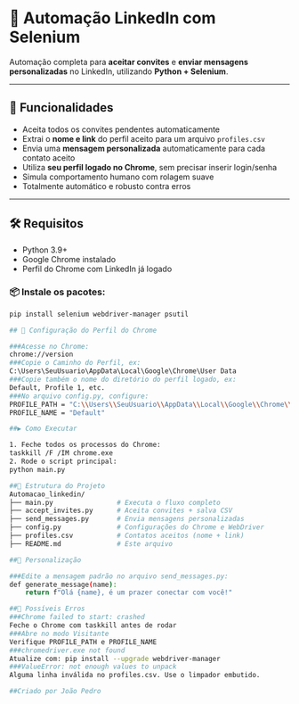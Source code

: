 # 🤖 Automação LinkedIn com Selenium

Automação completa para **aceitar convites** e **enviar mensagens personalizadas** no LinkedIn, utilizando **Python + Selenium**.

---

## 🚀 Funcionalidades

- Aceita todos os convites pendentes automaticamente
- Extrai o **nome e link** do perfil aceito para um arquivo `profiles.csv`
- Envia uma **mensagem personalizada** automaticamente para cada contato aceito
- Utiliza **seu perfil logado no Chrome**, sem precisar inserir login/senha
- Simula comportamento humano com rolagem suave
- Totalmente automático e robusto contra erros

---

## 🛠️ Requisitos

- Python 3.9+
- Google Chrome instalado
- Perfil do Chrome com LinkedIn já logado

### 📦 Instale os pacotes:

```sh
pip install selenium webdriver-manager psutil

## 🔐 Configuração do Perfil do Chrome

###Acesse no Chrome:
chrome://version
###Copie o Caminho do Perfil, ex:
C:\Users\SeuUsuario\AppData\Local\Google\Chrome\User Data
###Copie também o nome do diretório do perfil logado, ex:
Default, Profile 1, etc.
###No arquivo config.py, configure:
PROFILE_PATH = "C:\\Users\\SeuUsuario\\AppData\\Local\\Google\\Chrome\\User Data"
PROFILE_NAME = "Default"

##▶️ Como Executar

1. Feche todos os processos do Chrome:
taskkill /F /IM chrome.exe
2. Rode o script principal:
python main.py

##📄 Estrutura do Projeto
Automacao_linkedin/
├── main.py                # Executa o fluxo completo
├── accept_invites.py      # Aceita convites + salva CSV
├── send_messages.py       # Envia mensagens personalizadas
├── config.py              # Configurações do Chrome e WebDriver
├── profiles.csv           # Contatos aceitos (nome + link)
├── README.md              # Este arquivo

##💬 Personalização

###Edite a mensagem padrão no arquivo send_messages.py:
def generate_message(name):
    return f"Olá {name}, é um prazer conectar com você!"

##🧠 Possíveis Erros
###Chrome failed to start: crashed
Feche o Chrome com taskkill antes de rodar
###Abre no modo Visitante
Verifique PROFILE_PATH e PROFILE_NAME
###chromedriver.exe not found
Atualize com: pip install --upgrade webdriver-manager
###ValueError: not enough values to unpack
Alguma linha inválida no profiles.csv. Use o limpador embutido.

##Criado por João Pedro




```
